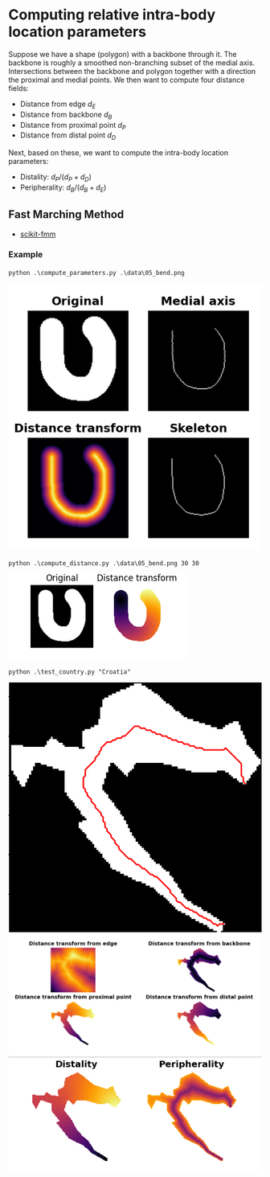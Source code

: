 # Computing relative intra-body location parameters

Suppose we have a shape (polygon) with a backbone through it. The
backbone is roughly a smoothed non-branching subset of the medial
axis. Intersections between the backbone and polygon together with
a direction the proximal and medial points. We then want to compute
four distance fields:

- Distance from edge $d_E$
- Distance from backbone $d_B$
- Distance from proximal point $d_P$
- Distance from distal point $d_D$

Next, based on these, we want to compute the intra-body location
parameters:

- Distality: $d_P / (d_P + d_D)$
- Peripherality: $d_B / (d_B + d_E)$

## Fast Marching Method

- [scikit-fmm](https://github.com/scikit-fmm/scikit-fmm?tab=readme-ov-file)

### Example

`python .\compute_parameters.py .\data\05_bend.png`

![Output image](/images/output_img_2x2.png)

`python .\compute_distance.py .\data\05_bend.png 30 30`

![Output image](/images/fmmtest.png)

`python .\test_country.py "Croatia"`

![Output image: Backbone](/images/croatia_0.png)
![Output image: Distance fields](/images/croatia_1.png)
![Output image: Trend parameters](/images/croatia_2.png)
